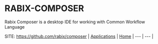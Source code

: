 # RABIX-COMPOSER
 
 Rabix Composer is a desktop IDE for working with Common Workflow Language
 
 SITE: https://github.com/rabix/composer
 | [Applications](https://portable-linux-apps.github.io/apps.html) | [Home](https://portable-linux-apps.github.io)
 | --- | --- |

